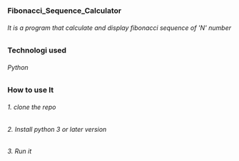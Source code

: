 ### Fibonacci_Sequence_Calculator
###### It is a program that calculate and display fibonacci sequence of 'N' number

### Technologi used
###### Python

### How to use It
###### 1. clone the repo
###### 2. Install python 3 or later version
###### 3. Run it
